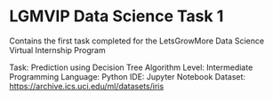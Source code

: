 # LGMVIP Data Science Task 1

Contains the first task completed for the LetsGrowMore Data Science Virtual Internship Program

Task: Prediction using Decision Tree Algorithm
Level: Intermediate
Programming Language: Python
IDE: Jupyter Notebook
Dataset: https://archive.ics.uci.edu/ml/datasets/iris
